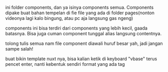 ini folder components, dan ya isinya components semua. Components dipake buat bahan tempelan di
fie file yang ada di folder pages(nonton videonya lagi kalo bingung, atau pc aja langsung gas ngeng)

components ini bisa terdiri dari components yang lebih kecil, gaada batasnya. Bisa juga cuman component tunggal
alias langsung contentnya.

tolong tulis semua nam file component diawali huruf besar yah, jadi jangan sampe salah!

buat bikin template nuxt nya, bisa kalian ketik di keyboard "vbase" terus pencet enter, nanti kebentuk sendiri format
yang ada tag <Template>, <Script>, <Style> nya.

biasanya kalo pake shorcut "vbase" itu suka muncul di style nya kek lang="scss". Nah si lang="scss" nya itu dihapus aja ya ges

feel free buat nanya nanya!